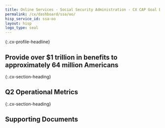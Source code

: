 ```yaml
---
title: Online Services - Social Security Administration - CX CAP Goal Dashboard
permalink: /cx/dashboard/ssa/oo/
hisp_service_id: ssa-oo
layout: hisp
logo_type: seal
---
```


{:.cx-profile-headline}
## Provide over $1 trillion in benefits to approximately 64 million Americans 

{:.cx-section-heading}
## Q2 Operational Metrics

{:.cx-section-heading}
## Supporting Documents
